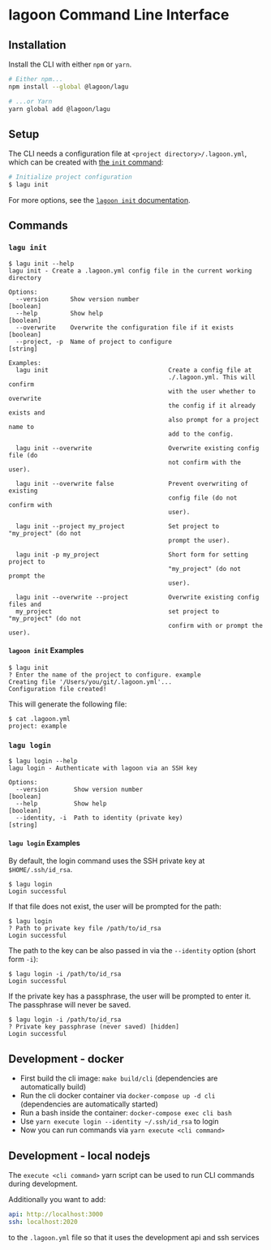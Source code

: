 # lagoon Command Line Interface

## Installation

Install the CLI with either `npm` or `yarn`.

```sh
# Either npm...
npm install --global @lagoon/lagu

# ...or Yarn
yarn global add @lagoon/lagu
```

## Setup

The CLI needs a configuration file at `<project directory>/.lagoon.yml`, which can be created with [the `init` command](#lagoon-init):

```sh
# Initialize project configuration
$ lagu init
```

For more options, see the [`lagoon init` documentation](#lagoon-init).

## Commands

### `lagu init`

```text
$ lagu init --help
lagu init - Create a .lagoon.yml config file in the current working directory

Options:
  --version      Show version number                                   [boolean]
  --help         Show help                                             [boolean]
  --overwrite    Overwrite the configuration file if it exists         [boolean]
  --project, -p  Name of project to configure                           [string]

Examples:
  lagu init                                 Create a config file at
                                            ./.lagoon.yml. This will confirm
                                            with the user whether to overwrite
                                            the config if it already exists and
                                            also prompt for a project name to
                                            add to the config.

  lagu init --overwrite                     Overwrite existing config file (do
                                            not confirm with the user).

  lagu init --overwrite false               Prevent overwriting of existing
                                            config file (do not confirm with
                                            user).

  lagu init --project my_project            Set project to "my_project" (do not
                                            prompt the user).

  lagu init -p my_project                   Short form for setting project to
                                            "my_project" (do not prompt the
                                            user).

  lagu init --overwrite --project           Overwrite existing config files and
  my_project                                set project to "my_project" (do not
                                            confirm with or prompt the user).
```

#### `lagoon init` Examples

```text
$ lagu init
? Enter the name of the project to configure. example
Creating file '/Users/you/git/.lagoon.yml'...
Configuration file created!
```

This will generate the following file:

```text
$ cat .lagoon.yml
project: example
```

### `lagu login`

```text
$ lagu login --help
lagu login - Authenticate with lagoon via an SSH key

Options:
  --version       Show version number                                  [boolean]
  --help          Show help                                            [boolean]
  --identity, -i  Path to identity (private key)                        [string]
```

#### `lagu login` Examples

By default, the login command uses the SSH private key at `$HOME/.ssh/id_rsa`.

```text
$ lagu login
Login successful
```

If that file does not exist, the user will be prompted for the path:

```text
$ lagu login
? Path to private key file /path/to/id_rsa
Login successful
```

The path to the key can be also passed in via the `--identity` option (short form `-i`):

```text
$ lagu login -i /path/to/id_rsa
Login successful
```

If the private key has a passphrase, the user will be prompted to enter it. The passphrase will never be saved.

```text
$ lagu login -i /path/to/id_rsa
? Private key passphrase (never saved) [hidden]
Login successful
```

## Development - docker

* First build the cli image: `make build/cli` (dependencies are automatically build)
* Run the cli docker container via `docker-compose up -d cli` (dependencies are automatically started)
* Run a bash inside the container: `docker-compose exec cli bash`
* Use `yarn execute login --identity ~/.ssh/id_rsa` to login
* Now you can run commands via `yarn execute <cli command>`

## Development - local nodejs

The `execute <cli command>` yarn script can be used to run CLI commands during development.

Additionally you want to add:

```yaml
api: http://localhost:3000
ssh: localhost:2020
```

to the `.lagoon.yml` file so that it uses the development api and ssh services
